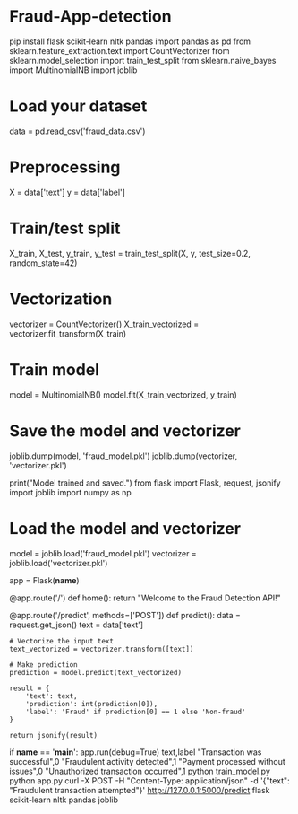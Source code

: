 # Fraud-App-detection
pip install flask scikit-learn nltk pandas
import pandas as pd
from sklearn.feature_extraction.text import CountVectorizer
from sklearn.model_selection import train_test_split
from sklearn.naive_bayes import MultinomialNB
import joblib

# Load your dataset
data = pd.read_csv('fraud_data.csv')

# Preprocessing
X = data['text']
y = data['label']

# Train/test split
X_train, X_test, y_train, y_test = train_test_split(X, y, test_size=0.2, random_state=42)

# Vectorization
vectorizer = CountVectorizer()
X_train_vectorized = vectorizer.fit_transform(X_train)

# Train model
model = MultinomialNB()
model.fit(X_train_vectorized, y_train)

# Save the model and vectorizer
joblib.dump(model, 'fraud_model.pkl')
joblib.dump(vectorizer, 'vectorizer.pkl')

print("Model trained and saved.")
from flask import Flask, request, jsonify
import joblib
import numpy as np

# Load the model and vectorizer
model = joblib.load('fraud_model.pkl')
vectorizer = joblib.load('vectorizer.pkl')

app = Flask(__name__)

@app.route('/')
def home():
    return "Welcome to the Fraud Detection API!"

@app.route('/predict', methods=['POST'])
def predict():
    data = request.get_json()
    text = data['text']
    
    # Vectorize the input text
    text_vectorized = vectorizer.transform([text])
    
    # Make prediction
    prediction = model.predict(text_vectorized)
    
    result = {
        'text': text,
        'prediction': int(prediction[0]),
        'label': 'Fraud' if prediction[0] == 1 else 'Non-fraud'
    }
    
    return jsonify(result)

if __name__ == '__main__':
    app.run(debug=True)
text,label
"Transaction was successful",0
"Fraudulent activity detected",1
"Payment processed without issues",0
"Unauthorized transaction occurred",1
python train_model.py
python app.py
curl -X POST -H "Content-Type: application/json" -d '{"text": "Fraudulent transaction attempted"}' http://127.0.0.1:5000/predict
flask
scikit-learn
nltk
pandas
joblib
